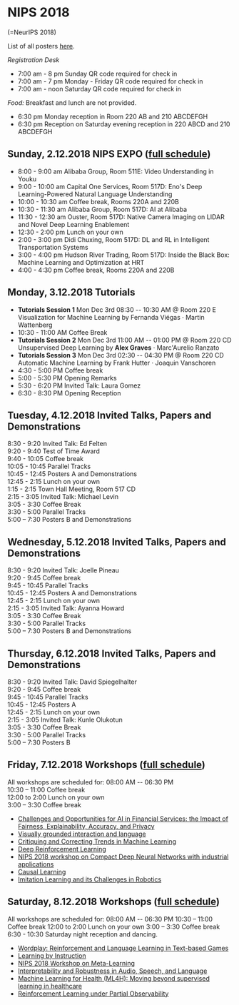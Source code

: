 
# NIPS 2018
(=NeurIPS 2018)

List of all posters [here](https://www.nips.cc/Conferences/2018/Schedule?type=Poster).

*Registration Desk*
- 7:00 am - 8 pm Sunday QR code required for check in
- 7:00 am - 7 pm Monday - Friday  QR code required for check in
- 7:00 am - noon Saturday QR code required for check in

*Food:*
Breakfast and lunch are not provided. 
- 6:30 pm Monday reception in Room 220 AB and 210 ABCDEFGH
- 6:30 pm Reception on Saturday evening reception in 220 ABCD and 210 ABCDEFGH

## Sunday, 2.12.2018  NIPS EXPO ([full schedule](https://nips.cc/Conferences/2018/ExpoSchedule))

- 8:00 - 9:00 am Alibaba Group, Room 511E:  Video Understanding in Youku
- 9:00 - 10:00 am Capital One Services, Room 517D: Eno's Deep Learning-Powered Natural Language Understanding
- 10:00 - 10:30 am Coffee break, Rooms 220A and 220B
- 10:30 - 11:30 am Alibaba Group, Room 517D: AI at Alibaba
- 11:30 - 12:30 am Ouster, Room 517D: Native Camera Imaging on LIDAR and Novel Deep Learning Enablement
- 12:30 - 2:00 pm Lunch on your own
- 2:00 - 3:00 pm Didi Chuxing, Room 517D:  DL and RL in Intelligent Transportation Systems
- 3:00 - 4:00 pm Hudson River Trading, Room 517D: Inside the Black Box: Machine Learning and Optimization at HRT
- 4:00 - 4:30 pm Coffee break, Rooms 220A and 220B

## Monday, 3.12.2018  Tutorials

- **Tutorials Session 1** Mon Dec 3rd 08:30 -- 10:30 AM @ Room 220 E  
Visualization for Machine Learning by Fernanda Viégas · Martin Wattenberg
- 10:30 - 11:00 AM Coffee Break
- **Tutorials Session 2** Mon Dec 3rd 11:00 AM -- 01:00 PM @ Room 220 CD  
Unsupervised Deep Learning by **Alex Graves** · Marc'Aurelio Ranzato
- **Tutorials Session 3** Mon Dec 3rd 02:30 -- 04:30 PM @ Room 220 CD  
Automatic Machine Learning by Frank Hutter · Joaquin Vanschoren
- 4:30 - 5:00 PM Coffee break
- 5:00 - 5:30 PM Opening Remarks
- 5:30 - 6:20 PM Invited Talk: Laura Gomez
- 6:30 - 8:30 PM Opening Reception

## Tuesday, 4.12.2018  Invited Talks, Papers and Demonstrations

8:30 - 9:20 Invited Talk:  Ed Felten  
9:20 - 9:40 Test of Time Award  
9:40 - 10:05 Coffee break  
10:05 - 10:45 Parallel Tracks  
10:45 - 12:45 Posters A and Demonstrations  
12:45 - 2:15 Lunch on your own  
1:15 - 2:15 Town Hall Meeting, Room 517 CD  
2:15 - 3:05 Invited Talk:  Michael Levin  
3:05 - 3:30 Coffee Break  
3:30 - 5:00 Parallel Tracks  
5:00 – 7:30 Posters B and Demonstrations  

## Wednesday, 5.12.2018  Invited Talks, Papers and Demonstrations

8:30 - 9:20 Invited Talk:  Joelle Pineau  
9:20 - 9:45 Coffee break  
9:45 - 10:45 Parallel Tracks  
10:45 - 12:45 Posters A  and Demonstrations  
12:45 - 2:15 Lunch on your own  
2:15 - 3:05 Invited Talk:  Ayanna Howard  
3:05 - 3:30 Coffee Break  
3:30 - 5:00 Parallel Tracks  
5:00 – 7:30 Posters B and Demonstrations  

## Thursday, 6.12.2018  Invited Talks, Papers and Demonstrations

8:30 - 9:20 Invited Talk:  David Spiegelhalter  
9:20 - 9:45 Coffee break   
9:45 - 10:45 Parallel Tracks  
10:45 - 12:45 Posters A  
12:45 - 2:15 Lunch on your own   
2:15 - 3:05 Invited Talk:  Kunle Olukotun  
3:05 - 3:30 Coffee Break  
3:30 - 5:00 Parallel Tracks  
5:00 – 7:30 Posters B  

## Friday, 7.12.2018  Workshops ([full schedule](https://nips.cc/Conferences/2018/Schedule?type=Workshop))

All workshops are scheduled for: 08:00 AM -- 06:30 PM  
10:30 – 11:00 Coffee break  
12:00 to 2:00  Lunch on your own  
3:00 – 3:30 Coffee break

- [Challenges and Opportunities for AI in Financial Services: the Impact of Fairness, Explainability, Accuracy, and Privacy](https://nips.cc/Conferences/2018/Schedule?showEvent=10908)
- [Visually grounded interaction and language](https://nips.cc/Conferences/2018/Schedule?showEvent=10937)
- [Critiquing and Correcting Trends in Machine Learning](https://nips.cc/Conferences/2018/Schedule?showEvent=10911)
- [Deep Reinforcement Learning](https://nips.cc/Conferences/2018/Schedule?showEvent=10912) 
- [NIPS 2018 workshop on Compact Deep Neural Networks with industrial applications](https://nips.cc/Conferences/2018/Schedule?showEvent=10941)
- [Causal Learning](https://nips.cc/Conferences/2018/Schedule?showEvent=10907)
- [Imitation Learning and its Challenges in Robotics](https://nips.cc/Conferences/2018/Schedule?showEvent=10914)

## Saturday, 8.12.2018  Workshops ([full schedule](https://nips.cc/Conferences/2018/Schedule?type=Workshop))

All workshops are scheduled for: 08:00 AM -- 06:30 PM 
10:30 – 11:00 Coffee break
12:00 to 2:00  Lunch on your own
3:00 – 3:30 Coffee break
6:30 - 10:30 Saturday night reception and dancing.

- [Wordplay: Reinforcement and Language Learning in Text-based Games](https://nips.cc/Conferences/2018/Schedule?showEvent=10938)
- [Learning by Instruction](https://nips.cc/Conferences/2018/Schedule?showEvent=10918)
- [NIPS 2018 Workshop on Meta-Learning](https://nips.cc/Conferences/2018/Schedule?showEvent=10932)
- [Interpretability and Robustness in Audio, Speech, and Language](https://nips.cc/Conferences/2018/Schedule?showEvent=10917)
- [Machine Learning for Health (ML4H): Moving beyond supervised learning in healthcare](https://nips.cc/Conferences/2018/Schedule?showEvent=10922)
- [Reinforcement Learning under Partial Observability](https://nips.cc/Conferences/2018/Schedule?showEvent=10929)
